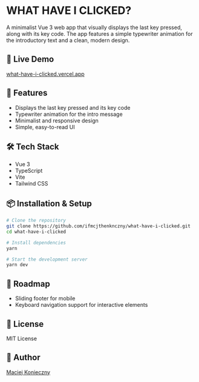 # WHAT HAVE I CLICKED?

A minimalist Vue 3 web app that visually displays the last key pressed, along with its key code. The app features a simple typewriter animation for the introductory text and a clean, modern design.

## 🚀 Live Demo
[what-have-i-clicked.vercel.app](https://what-have-i-clicked.vercel.app)

## 📌 Features
- Displays the last key pressed and its key code
- Typewriter animation for the intro message
- Minimalist and responsive design
- Simple, easy-to-read UI

## 🛠 Tech Stack
- Vue 3
- TypeScript
- Vite
- Tailwind CSS

## 📦 Installation & Setup
```sh
# Clone the repository
git clone https://github.com/ifmcjthenknczny/what-have-i-clicked.git
cd what-have-i-clicked

# Install dependencies
yarn

# Start the development server
yarn dev
```

## 🔮 Roadmap
- Sliding footer for mobile
- Keyboard navigation support for interactive elements

## 📜 License
MIT License

## 👤 Author
[Maciej Konieczny](https://github.com/ifmcjthenknczny/)